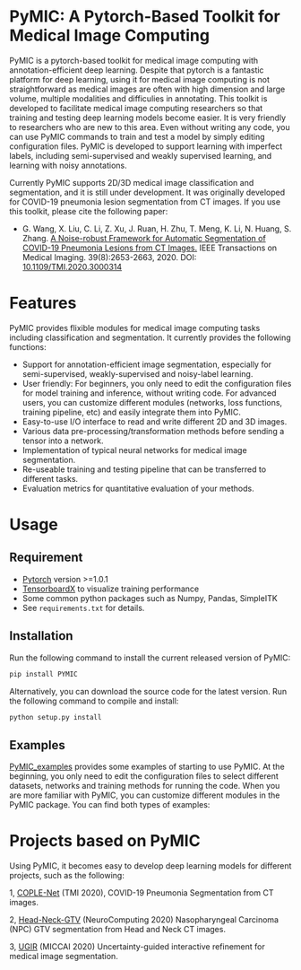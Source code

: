 # PyMIC: A Pytorch-Based Toolkit for Medical Image Computing

PyMIC is a pytorch-based toolkit for medical image computing with annotation-efficient deep learning. Despite that pytorch is a fantastic platform for deep learning, using it for medical image computing is not straightforward as medical images are often with high dimension and large volume, multiple modalities and difficulies in annotating. This toolkit is developed to facilitate medical image computing researchers so that training and testing deep learning models become easier. It is very friendly to researchers who are new to this area. Even without writing any code, you can use PyMIC commands to train and test a model by simply editing configuration files.  PyMIC is developed to support learning with imperfect labels, including semi-supervised and weakly supervised learning, and learning with noisy annotations.

Currently PyMIC supports 2D/3D medical image classification and segmentation, and it is still under development. It was originally developed for COVID-19 pneumonia lesion segmentation from CT images. If you use this toolkit, please cite the following paper:

*  G. Wang, X. Liu, C. Li, Z. Xu, J. Ruan, H. Zhu, T. Meng, K. Li, N. Huang, S. Zhang. 
[A Noise-robust Framework for Automatic Segmentation of COVID-19 Pneumonia Lesions from CT Images.][tmi2020] IEEE Transactions on Medical Imaging. 39(8):2653-2663, 2020. DOI: [10.1109/TMI.2020.3000314][tmi2020]

[tmi2020]:https://ieeexplore.ieee.org/document/9109297


# Features
PyMIC provides flixible modules for medical image computing tasks including classification and segmentation. It currently provides the following functions:
* Support for annotation-efficient image segmentation, especially for semi-supervised, weakly-supervised and noisy-label learning.
* User friendly: For beginners, you only need to edit the configuration files for model training and inference, without writing code. For advanced users, you can customize different modules (networks, loss functions, training pipeline, etc) and easily integrate them into PyMIC.
* Easy-to-use I/O interface to read and write different 2D and 3D images.
* Various data pre-processing/transformation methods before sending a tensor into a network.
* Implementation of typical neural networks for medical image segmentation.
* Re-useable training and testing pipeline that can be transferred to different tasks.
* Evaluation metrics for quantitative evaluation of your methods. 

# Usage
## Requirement
* [Pytorch][torch_link] version >=1.0.1
* [TensorboardX][tbx_link] to visualize training performance
* Some common python packages such as Numpy, Pandas, SimpleITK
* See `requirements.txt` for details.

[torch_link]:https://pytorch.org/
[tbx_link]:https://github.com/lanpa/tensorboardX 

## Installation
Run the following command to install the current released version of PyMIC:

```bash
pip install PYMIC
```

Alternatively, you can download the source code for the latest version. Run the following command to compile and install:

```bash
python setup.py install
``` 

## Examples
[PyMIC_examples][examples] provides some examples of starting to use PyMIC. At the beginning, you only need to  edit the configuration files to select different datasets, networks and training methods for running the code. When you are more familiar with PyMIC, you can customize different modules in the PyMIC package. You can find both types of examples: 

[examples]: https://github.com/HiLab-git/PyMIC_examples 

# Projects based on PyMIC
Using PyMIC, it becomes easy to develop deep learning models for different projects, such as the following:

1, [COPLE-Net][coplenet] (TMI 2020), COVID-19 Pneumonia Segmentation from CT images. 

2, [Head-Neck-GTV][hn_gtv] (NeuroComputing 2020) Nasopharyngeal Carcinoma (NPC) GTV segmentation from Head and Neck CT images. 

3, [UGIR][ugir] (MICCAI 2020) Uncertainty-guided interactive refinement for medical image segmentation. 

[coplenet]:https://github.com/HiLab-git/COPLE-Net
[hn_gtv]: https://github.com/HiLab-git/Head-Neck-GTV
[ugir]: https://github.com/HiLab-git/UGIR

